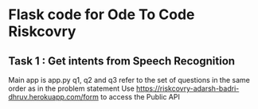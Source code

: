 # Flask code for Ode To Code Riskcovry 
## Task 1 : Get intents from Speech Recognition
Main app is app.py
q1, q2 and q3 refer to the set of questions in the same order as in the problem statement
Use https://riskcovry-adarsh-badri-dhruv.herokuapp.com/form to access the Public API
